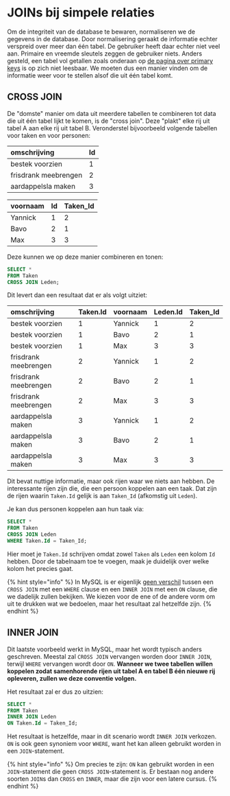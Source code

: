 # JOINs bij simpele relaties

Om de integriteit van de database te bewaren, normaliseren we de gegevens in de database. Door normalisering geraakt de informatie echter verspreid over meer dan één tabel. De gebruiker heeft daar echter niet veel aan. Primaire en vreemde sleutels zeggen de gebruiker niets. Anders gesteld, een tabel vol getallen zoals onderaan op [de pagina over primary keys](../ddl-medium/sleutels-voor-identificatie.md) is op zich niet leesbaar. We moeten dus een manier vinden om de informatie weer voor te stellen alsof die uit één tabel komt.

## CROSS JOIN

De "domste" manier om data uit meerdere tabellen te combineren tot data die uit één tabel lijkt te komen, is de "cross join". Deze "plakt" elke rij uit tabel A aan elke rij uit tabel B. Veronderstel bijvoorbeeld volgende tabellen voor taken en voor personen:

| omschrijving | Id |
| :--- | :--- |
| bestek voorzien | 1 |
| frisdrank meebrengen | 2 |
| aardappelsla maken | 3 |

| voornaam | Id | Taken\_Id |
| :--- | :--- | :--- |
| Yannick | 1 | 2 |
| Bavo | 2 | 1 |
| Max | 3 | 3 |

Deze kunnen we op deze manier combineren en tonen:

```sql
SELECT *
FROM Taken
CROSS JOIN Leden;
```

Dit levert dan een resultaat dat er als volgt uitziet:

| omschrijving | Taken.Id | voornaam | Leden.Id | Taken\_Id |
| :--- | :--- | :--- | :--- | :--- |
| bestek voorzien | 1 | Yannick | 1 | 2 |
| bestek voorzien | 1 | Bavo | 2 | 1 |
| bestek voorzien | 1 | Max | 3 | 3 |
| frisdrank meebrengen | 2 | Yannick | 1 | 2 |
| frisdrank meebrengen | 2 | Bavo | 2 | 1 |
| frisdrank meebrengen | 2 | Max | 3 | 3 |
| aardappelsla maken | 3 | Yannick | 1 | 2 |
| aardappelsla maken | 3 | Bavo | 2 | 1 |
| aardappelsla maken | 3 | Max | 3 | 3 |

Dit bevat nuttige informatie, maar ook rijen waar we niets aan hebben. De interessante rijen zijn die, die een persoon koppelen aan een taak. Dat zijn de rijen waarin `Taken.Id` gelijk is aan `Taken_Id` \(afkomstig uit `Leden`\).

Je kan dus personen koppelen aan hun taak via:

```sql
SELECT *
FROM Taken
CROSS JOIN Leden
WHERE Taken.Id = Taken_Id;
```

Hier moet je `Taken.Id` schrijven omdat zowel `Taken` als `Leden` een kolom `Id` hebben. Door de tabelnaam toe te voegen, maak je duidelijk over welke kolom het precies gaat.

{% hint style="info" %}
In MySQL is er eigenlijk [geen verschil](https://dev.mysql.com/doc/refman/8.0/en/join.html) tussen een `CROSS JOIN` met een `WHERE` clause en een `INNER JOIN` met een `ON` clause, die we dadelijk zullen bekijken. We kiezen voor de ene of de andere vorm om uit te drukken wat we bedoelen, maar het resultaat zal hetzelfde zijn.
{% endhint %}

## INNER JOIN

Dit laatste voorbeeld werkt in MySQL, maar het wordt typisch anders geschreven. Meestal zal `CROSS JOIN` vervangen worden door `INNER JOIN`, terwijl `WHERE` vervangen wordt door `ON`. **Wanneer we twee tabellen willen koppelen zodat samenhorende rijen uit tabel A en tabel B één nieuwe rij opleveren, zullen we deze conventie volgen.**

Het resultaat zal er dus zo uitzien:

```sql
SELECT *
FROM Taken
INNER JOIN Leden
ON Taken.Id = Taken_Id;
```

Het resultaat is hetzelfde, maar in dit scenario wordt `INNER JOIN` verkozen. `ON` is ook geen synoniem voor `WHERE`, want het kan alleen gebruikt worden in een `JOIN`-statement.

{% hint style="info" %}
Om precies te zijn: `ON` kan gebruikt worden in een `JOIN`-statement die geen `CROSS JOIN`-statement is. Er bestaan nog andere soorten `JOIN`s dan `CROSS` en `INNER`, maar die zijn voor een latere cursus.
{% endhint %}

